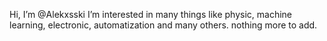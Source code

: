 Hi, I’m @Alekxsski
I’m interested in many things like physic, machine learning, electronic, automatization and many others.
nothing more to add.
